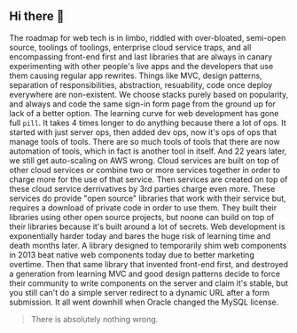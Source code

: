## Hi there 👋

The roadmap for web tech is in limbo, riddled with over-bloated, 
semi-open source, toolings of toolings, enterprise cloud service traps, 
and all encompassing front-end first and last libraries that are always 
in canary experimenting with other people's live apps and the developers 
that use them causing regular app rewrites. Things like MVC, design 
patterns, separation of responsibilities, abstraction, resuability, code 
once deploy everywhere are non-existent. We choose stacks purely based 
on popularity, and always and code the same sign-in form page from the 
ground up for lack of a better option. The learning curve for web 
development has gone full `pill`. It takes 4 times longer to do anything 
because there a lot of ops. It started with just server ops, then added 
dev ops, now it's ops of ops that manage tools of tools. There are so much
tools of tools that there are now automation of tools, which in fact is 
another tool in itself. And 22 years later, we still get auto-scaling 
on AWS wrong. Cloud services are built on top of other cloud services
or combine two or more services together in order to charge more 
for the use of that service. Then services are created on top of these 
cloud service derrivatives by 3rd parties charge even more. These 
services do provide "open source" libraries that work with their service
but, requires a download of private code in order to use them. They built
their libraries using other open source projects, but noone can build on 
top of their libraries because it's built around a lot of secrets. Web 
development is exponentially harder today and bares the huge risk of 
learning time and death months later. A library designed to temporarily 
shim web components in 2013 beat native web components today due to 
better marketing overtime. Then that same library that invented front-end 
first, and destroyed a generation from learning MVC and good design 
patterns decide to force their community to write components on the 
server and claim it's stable, but you still can't do a simple server 
redirect to a dynamic URL after a form submission. It all went downhill 
when Oracle changed the MySQL license.

> There is absolutely nothing wrong.